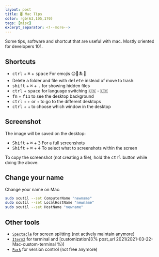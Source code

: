 ```yaml
---
layout: post
title: 🖥 Mac Tips
color: rgb(63,105,170)
tags: [misc]
excerpt_separator: <!--more-->
---
```


Some tips, software and shortcut that are useful with mac. 
Mostly oriented for developers 101.
<!--more-->

## Shortcuts

- <kbd>ctrl</kbd> + <kbd>⌘</kbd> + <kbd>space</kbd> For emojis 😉💪🏝🙆‍️
- Delete a folder and file with <kbd>delete</kbd> instead of move to trash
- <kbd>shift</kbd> + <kbd>⌘</kbd> + <kbd>.</kbd> for showing hidden files
- <kbd>ctrl</kbd> + <kbd>space</kbd> for language switching  🇺🇸 - 🇱🇨
- <kbd>fn</kbd> + <kbd>f11</kbd> to see the desktop background
- <kbd>ctrl</kbd> + <kbd>←</kbd> or <kbd>→</kbd> to go to the different desktops
- <kbd>ctrl</kbd> + <kbd>↓</kbd> to choose which window in the desktop

## Screenshot

The image will be saved on the desktop:

- <kbd>Shift</kbd> + <kbd>⌘</kbd> + <kbd>3</kbd> For a full screenshots
- <kbd>Shift</kbd> + <kbd>⌘</kbd> + <kbd>4</kbd> To select what to screenshots within the screen

To copy the screenshot (not creating a file), hold the <kbd>ctrl</kbd> button while doing the above. 

## Change your name

Change your name on Mac:

```bash
sudo scutil --set ComputerName "newname"
sudo scutil --set LocalHostName "newname"
sudo scutil --set HostName "newname"
```

## Other tools

- [`Spectacle`](https://www.spectacleapp.com/) for screen splitting (not actively maintain anymore)
- [`Iterm2`](https://iterm2.com/) for terminal and [customization]({% post_url 2021/2021-03-22-Mac-custom-terminal %})
- [`Fork`](https://git-fork.com/) for version control (not free anymore)
